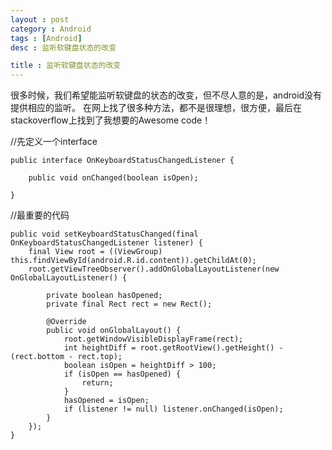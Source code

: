 ```yaml
---
layout : post 
category : Android
tags : [Android]
desc : 监听软键盘状态的改变

title : 监听软键盘状态的改变
---
```


很多时候，我们希望能监听软键盘的状态的改变，但不尽人意的是，android没有提供相应的监听。
在网上找了很多种方法，都不是很理想，很方便，最后在stackoverflow上找到了我想要的Awesome code！
 
 
//先定义一个interface 

    public interface OnKeyboardStatusChangedListener {

        public void onChanged(boolean isOpen);

    }
 

//最重要的代码 

    public void setKeyboardStatusChanged(final OnKeyboardStatusChangedListener listener) {
        final View root = ((ViewGroup) this.findViewById(android.R.id.content)).getChildAt(0);
        root.getViewTreeObserver().addOnGlobalLayoutListener(new OnGlobalLayoutListener() {

            private boolean hasOpened;
            private final Rect rect = new Rect();

            @Override
            public void onGlobalLayout() {
                root.getWindowVisibleDisplayFrame(rect);
                int heightDiff = root.getRootView().getHeight() - (rect.bottom - rect.top);
                boolean isOpen = heightDiff > 100;
                if (isOpen == hasOpened) {
                    return;
                }
                hasOpened = isOpen;
                if (listener != null) listener.onChanged(isOpen);
            }
        });
    }
 